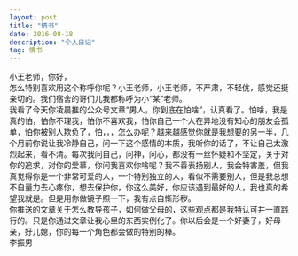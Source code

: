```yaml
---
layout: post
title: "情书"
date: 2016-08-18
description: "个人日记"
tag: 情书
---
```


小王老师，你好，<br/>
怎么特别喜欢用这个称呼你呢？小王老师，小王老师，不严肃，不轻佻，感觉还挺亲切的。我们宿舍的哥们儿我都称呼为小“某”老师。<br/>
我看了今天你凌晨推的公众号文章“男人，你到底在怕啥”，认真看了。怕啥，我是真的怕，怕你不理我，怕你不喜欢我，怕你自己一个人在异地没有知心的朋友会孤单，怕你被别人欺负了，怕，，，怎么办呢？越来越感觉你就是我想要的另一半，几个月前你说让我冷静自己，问一下这个感情的本质，我听你的话了，不让自己太激烈起来，看不清。每次我问自己，问神，问心，都没有一丝怀疑和不坚定，关于对你的追求，对你的爱慕，你问我喜欢你啥呢？我不善表扬别人，我会特害羞，但我真觉得你是一个非常可爱的人，一个特别独立的人，看似不需要别人，但是我总想不自量力去心疼你，想去保护你，你这么美好，你应该遇到最好的人，我也真的希望我就是。但是用你做镜子照一下，我有点自惭形秽。<br/>
你推送的文章关于怎么教导孩子，如何做父母的，这些观点都是我特认可并一直践行的。只是你通过文章让我心里的东西实例化了。你以后会是一个好妻子，好母亲，好儿媳，你的每一个角色都会做的特别的棒。<br/>
李振男
